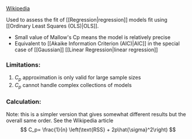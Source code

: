 [Wikipedia](https://en.wikipedia.org/wiki/Mallows%27s_Cp)

Used to assess the fit of [[Regression|regression]] models fit using [[Ordinary Least Squares (OLS)|OLS]].

- Small value of Mallow's Cp means the model is relatively precise
- Equivalent to [[Akaike Information Criterion (AIC)|AIC]] in the special case of [[Gaussian]] [[Linear Regression|linear regression]]

### Limitations:
1. $C_p$ approximation is only valid for large sample sizes
2. $C_p$ cannot handle complex collections of models 

### Calculation:

Note: this is a simpler version that gives somewhat different results but the overall same order. See the Wikipedia article
$$
C_p= \frac{1}{n} \left(\text{RSS} + 2p\hat{\sigma}^2\right)
$$

